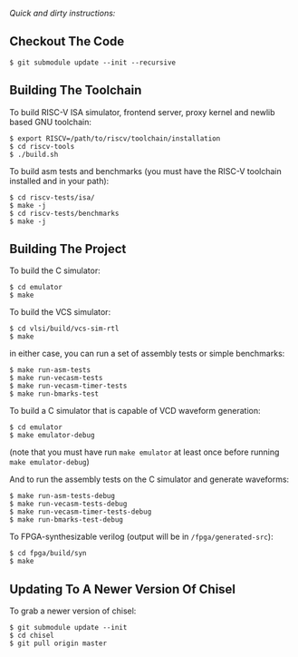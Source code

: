 _Quick and dirty instructions:_

Checkout The Code
-----------------

    $ git submodule update --init --recursive


Building The Toolchain
----------------------

To build RISC-V ISA simulator, frontend server, proxy kernel and newlib based GNU toolchain:

    $ export RISCV=/path/to/riscv/toolchain/installation
    $ cd riscv-tools
    $ ./build.sh

To build asm tests and benchmarks (you must have the RISC-V toolchain installed and in your path):

    $ cd riscv-tests/isa/
    $ make -j
    $ cd riscv-tests/benchmarks
    $ make -j


Building The Project
--------------------

To build the C simulator:

    $ cd emulator
    $ make

To build the VCS simulator:

    $ cd vlsi/build/vcs-sim-rtl
    $ make

in either case, you can run a set of assembly tests or simple benchmarks:

    $ make run-asm-tests
    $ make run-vecasm-tests
    $ make run-vecasm-timer-tests
    $ make run-bmarks-test

To build a C simulator that is capable of VCD waveform generation:

    $ cd emulator
    $ make emulator-debug

(note that you must have run `make emulator` at least once before
running `make emulator-debug`)

And to run the assembly tests on the C simulator and generate waveforms:

    $ make run-asm-tests-debug
    $ make run-vecasm-tests-debug
    $ make run-vecasm-timer-tests-debug
    $ make run-bmarks-test-debug

To FPGA-synthesizable verilog (output will be in `/fpga/generated-src`):

    $ cd fpga/build/syn
    $ make


Updating To A Newer Version Of Chisel
-------------------------------------

To grab a newer version of chisel:

    $ git submodule update --init
    $ cd chisel
    $ git pull origin master
